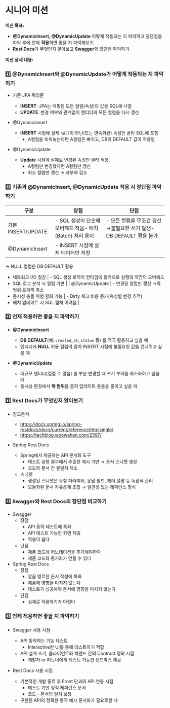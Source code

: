 # 시니어 미션

**미션 목표:**

- **@DynamicInsert, @DynamicUpdate** 어떻게 작동되는 지 파악하고 장단점을 파악 후에 언제 **적용**하면 좋을 지 파악해보기
- **Rest Docs**가 무엇인지 알아보고 **Swagger**와 장단점 파악하기

**미션 상세 내용:**

### 1️⃣ @DynamicInsert와 @DynamicUpdate가 어떻게 작동되는 지 파악하기

- 기존 JPA 쿼리문
    - **INSERT**: JPA는 매핑된 모든 컬럼(속성)의 값을 SQL에 나열
    - **UPDATE**: 변경 여부와 관계없이 엔티티의 모든 컬럼을 다시 갱신

- @DynamicInsert
    - **INSERT** 시점에 실제 `null`이 아닌(또는 영속화된) 속성만 골라 SQL에 포함
        - A컬럼을 비워놓는다면 A컬럼은 빠지고, DB의 DEFAULT 값이 적용됨

- @DynamicUpdate
    - **Update** 시점에 실제로 변경된 속성만 골라 적용
        - A컬럼만 변경했다면 A컬럼만 갱신
        - 최소 컬럼만 갱신 → 과부하 감소
    

### 2️⃣ 기존과 @DynamicInsert, @DynamicUpdate 적용 시 장단점 파악하기

|            구분 |                        장점 |                      단점 |
| --- | --- | --- |
| 기본 INSERT/UPDATE | - SQL 생성이 단순해 오버헤드 적음- 배치(Batch) 처리 용이 | - 모든 컬럼을 무조건 갱신→불필요한 쓰기 발생- DB DEFAULT 활용 불가 |
| @DynamicInsert | - INSERT 시점에 실제 데이터만 저장
→ NULL 컬럼은 DB DEFAULT 활용
- 네트워크 I/O 절감 | - SQL 생성 로직이 런타임에 동적으로 실행돼 약간의 오버헤드
- SQL 로그 분석 시 컬럼 가변 |
| @DynamicUpdate  | - 변경된 컬럼만 갱신
→락 범위·트래픽 축소
- 동시성 충돌 위험 완화 가능 | - Dirty 체크 비용 증가(속성별 변경 추적)
- 배치 업데이트 시 SQL 캡처 어려움 |

### 3️⃣ 언제 적용하면 좋을 지 파악하기

- **@DynamicInsert**
    - **DB DEFAULT**(예: `created_at`, `status` 등) 를 적극 활용하고 싶을 때
    - 엔티티에 **NULL** 허용 컬럼이 많아 INSERT 시점에 불필요한 값을 건너뛰고 싶을 때
    
- **@DynamicUpdate**
    - 대규모 엔티티(컬럼 수 많음) 를 부분 변경할 때 쓰기 부하를 최소화하고 싶을 때
    - 동시성 환경에서 **락 범위**를 좁혀 업데이트 충돌을 줄이고 싶을 때

### 1️⃣ Rest Docs가 무엇인지 알아보기

- 참고문서
    - https://docs.spring.io/spring-restdocs/docs/current/reference/htmlsingle/
    - https://techblog.woowahan.com/2597/

- Spring Rest Docs
    - Spring에서 제공하는 API 문서화 도구
        - 테스트 실행 결과에서 추출한 예시 기반 → 문서 스니펫 생성
        - 코드와 문서 간 불일치 해소
    - 스니펫
        - 생성된 스니펫은 요청 파라미터, 응답 필드, 헤더 설명 등 독립적 관리
        - 모듈화된 문서 자유롭게 조합 → 일관성 있는 레퍼런스 형식
    

### 2️⃣ Swagger와 Rest Docs의 장단점 비교하기

- Swagger
    - 장점
        - API 동작 테스트에 특화
        - API 테스트 가능한 화면 제공
        - 적용이 쉽다
    - 단점
        - 제품 코드에 어노테이션을 추가해야한다
        - 제품 코드와 동기화가 안될 수 있다
- Spring Rest Docs
    - 장점
        - 깔끔 명료한 문서 작성에 특화
        - 제품에 영향을 미치지 않는다
        - 테스트가 성공해야 문서에 영향을 미치지 않는다
    - 단점
        - 실제로 적용하기가 어렵다

### 3️⃣ 언제 적용하면 좋을 지 파악하기

- Swagger 사용 시점
    - API 동작하는 기능 테스트
        - Interactive한 UI를 통해 테스트하기 적합
    - API 설계 초기, 클라이언트와 백엔드 간의 Contract 정의 시점
        - 개발자 or 파트너에게 테스트 가능한 샌드박스 제공

- Rest Docs 사용 시점
    - 기본적인 개발 종료 후 Front 단과의 API 연동 시점
        - 테스트 기반 정적 레퍼런스 문서
        - 코드 - 문서의 일치 보장
    - 구현된 API의 정확한 동작 예시 문서화가 필요로할 때